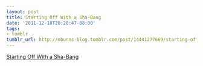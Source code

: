 ```yaml
---
layout: post
title: Starting Off With a Sha-Bang
date: '2011-12-18T20:20:47-08:00'
tags:
- tumblr
tumblr_url: http://mburns-blog.tumblr.com/post/14441277669/starting-off-with-a-sha-bang
---
```

<a href="http://www.tldp.org/LDP/abs/html/sha-bang.html">Starting Off With a Sha-Bang</a>

